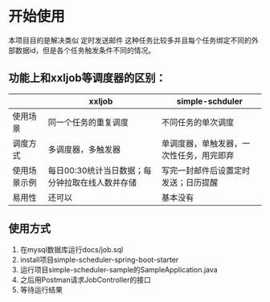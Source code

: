 # 开始使用

本项目目的是解决类似 定时发送邮件 这种任务比较多并且每个任务绑定不同的外部数据id，但是各个任务触发条件不同的情况。  

## 功能上和xxljob等调度器的区别：

|              | xxljob                                          | simple-schduler                          |
| ------------ | ----------------------------------------------- | ---------------------------------------- |
| 使用场景     | 同一个任务的重复调度                            | 不同任务的单次调度                       |
| 调度方式     | 多调度器，多触发器                              | 单调度器，单触发器，一次性任务，用完即弃 |
| 使用场景示例 | 每日00:30统计当日数据；每分钟拉取在线人数并存储 | 写完一封邮件后设置定时发送；日历提醒     |
| 易用性       | 还可以                                          | 基本没有                                 |

## 使用方式

1. 在mysql数据库运行docs/job.sql
2. install项目simple-scheduler-spring-boot-starter
3. 运行项目simple-scheduler-sample的SampleApplication.java 
4. 之后用Postman请求JobController的接口
5. 等待运行结果
